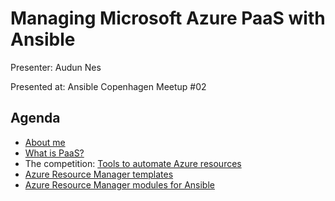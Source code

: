 # Managing Microsoft Azure PaaS with Ansible

Presenter: Audun Nes

Presented at: Ansible Copenhagen Meetup #02

## Agenda

* [About me](about.md)
* [What is PaaS?](PaaS.md)
* The competition: [Tools to automate Azure resources](tools.md)
* [Azure Resource Manager templates](arm.md)
* [Azure Resource Manager modules for Ansible](ansible.md)
